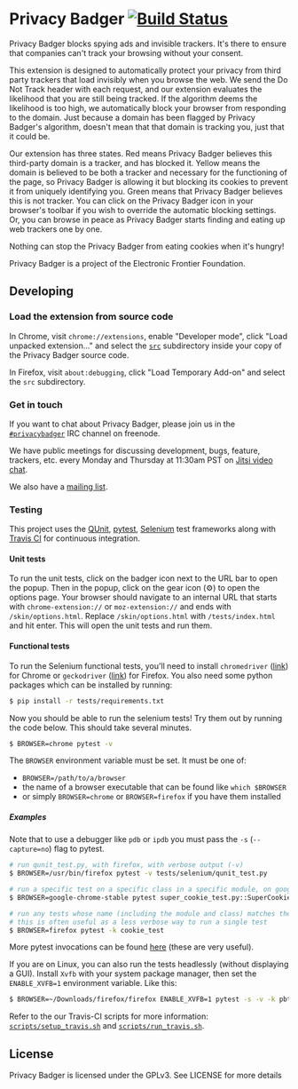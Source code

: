 Privacy Badger [![Build Status](https://travis-ci.org/EFForg/privacybadger.svg?branch=master)](https://travis-ci.org/EFForg/privacybadger)
===================
Privacy Badger blocks spying ads and invisible trackers. It's there to ensure that companies can't track your browsing without your consent.

This extension is designed to automatically protect your privacy from third party trackers that load invisibly when you browse the web. We send the Do Not Track header with each request, and our extension evaluates the likelihood that you are still being tracked. If the algorithm deems the likelihood is too high, we automatically block your browser from responding to the domain. Just because a domain has been flagged by Privacy Badger's algorithm, doesn't mean that that domain is tracking you, just that it could be. 

Our extension has three states. Red means Privacy Badger believes this third-party domain is a tracker, and has blocked it. Yellow means the domain is believed to be both a tracker and necessary for the functioning of the page, so Privacy Badger is allowing it but blocking its cookies to prevent it from uniquely identifying you. Green means that Privacy Badger believes this is not tracker. You can click on the Privacy Badger icon in your browser's toolbar if you wish to override the automatic blocking settings. Or, you can browse in peace as Privacy Badger starts finding and eating up web trackers one by one.

Nothing can stop the Privacy Badger from eating cookies when it's hungry!

Privacy Badger is a project of the Electronic Frontier Foundation.

## Developing

### Load the extension from source code

In Chrome, visit `chrome://extensions`, enable "Developer mode", click "Load unpacked extension..." and select the [`src`](src/) subdirectory inside your copy of the Privacy Badger source code.

In Firefox, visit `about:debugging`, click "Load Temporary Add-on" and select the `src` subdirectory.


### Get in touch

If you want to chat about Privacy Badger, please join us in the [`#privacybadger`](https://webchat.freenode.net/?channels=privacybadger) IRC channel on freenode.

We have public meetings for discussing development, bugs, feature, trackers, etc. every Monday and Thursday at 11:30am PST on [Jitsi video chat](https://meet.jit.si/PoliteBadgersSingEuphoricly).

We also have a [mailing list](https://lists.eff.org/mailman/listinfo/privacybadger).

### Testing

This project uses the [QUnit](http://qunitjs.com/), [pytest](http://pytest.org/), [Selenium](http://www.seleniumhq.org/) test frameworks
along with [Travis CI](https://travis-ci.org/) for continuous integration.

#### Unit tests

To run the unit tests, click on the badger icon next to the URL bar to open the popup.
Then in the popup, click on the gear icon (⚙) to open the options page.
Your browser should navigate to an internal URL that starts with `chrome-extension://` or `moz-extension://` and ends with `/skin/options.html`.
Replace `/skin/options.html` with `/tests/index.html` and hit enter.
This will open the unit tests and run them.

#### Functional tests

To run the Selenium functional tests,
you'll need to install `chromedriver` ([link](https://github.com/EFForg/privacybadger/blob/0760b82730fe06d229a9866b3c5e270e48f0fd18/scripts/setup_travis.sh#L3-L7)) for Chrome
or `geckodriver` ([link](https://github.com/EFForg/privacybadger/blob/0760b82730fe06d229a9866b3c5e270e48f0fd18/scripts/setup_travis.sh#L3-L7)) for Firefox.
You also need some python packages which can be installed by running:
```bash
$ pip install -r tests/requirements.txt
```

Now you should be able to run the selenium tests!
Try them out by running the code below.
This should take several minutes.
```bash
$ BROWSER=chrome pytest -v
```

The `BROWSER` environment variable must be set. It must be one of:
* `BROWSER=/path/to/a/browser`
* the name of a browser executable that can be found like `which $BROWSER`
* or simply `BROWSER=chrome` or `BROWSER=firefox` if you have them installed

##### Examples

Note that to use a debugger like `pdb` or `ipdb` you must pass the `-s` (`--capture=no`) flag to pytest.
```bash
# run qunit_test.py, with firefox, with verbose output (-v)
$ BROWSER=/usr/bin/firefox pytest -v tests/selenium/qunit_test.py

# run a specific test on a specific class in a specific module, on google-chrome-stable
$ BROWSER=google-chrome-stable pytest super_cookie_test.py::SuperCookieTest::test_should_detect_ls_of_third_party_frame

# run any tests whose name (including the module and class) matches the string cookie_test
# this is often useful as a less verbose way to run a single test
$ BROWSER=firefox pytest -k cookie_test
```

More pytest invocations can be found [here](https://docs.pytest.org/en/latest/usage.html) (these are very useful).

If you are on Linux, you can also run the tests headlessly (without displaying a GUI).
Install `Xvfb` with your system package manager, then set the `ENABLE_XVFB=1` environment variable.
Like this:

```bash
$ BROWSER=~/Downloads/firefox/firefox ENABLE_XVFB=1 pytest -s -v -k pbtest_org
```

Refer to the our Travis-CI scripts for more information:
[`scripts/setup_travis.sh`](scripts/setup_travis.sh) and
[`scripts/run_travis.sh`](scripts/run_travis.sh).

## License
Privacy Badger is licensed under the GPLv3. See LICENSE for more details
